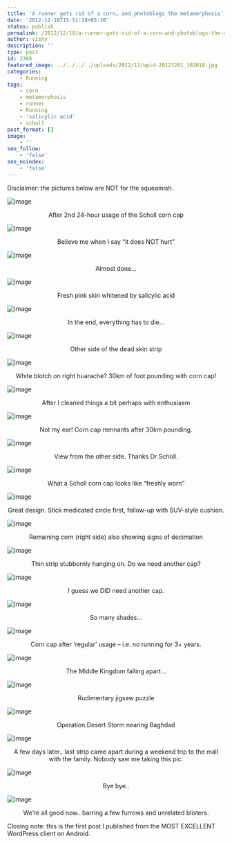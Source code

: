 ```yaml
---
title: 'A runner gets rid of a corn… and photoblogs the metamorphosis'
date: '2012-12-18T15:51:38+05:30'
status: publish
permalink: /2012/12/18/a-runner-gets-rid-of-a-corn-and-photoblogs-the-metamorphosis
author: vishy
description: ''
type: post
id: 2366
featured_image: ../../../../uploads/2012/12/wpid-20121201_102018.jpg
categories: 
    - Running
tags:
    - corn
    - metamorphosis
    - runner
    - Running
    - 'salicylic acid'
    - scholl
post_format: []
image:
    - ''
seo_follow:
    - 'false'
seo_noindex:
    - 'false'
---
```

Disclaimer: the pictures below are NOT for the squeamish.

![image](../../../../uploads/2012/12/wpid-20121201_095100.jpg) <p style="text-align: center;"> After 2nd 24-hour usage of the Scholl corn cap </p>

![image](../../../../uploads/2012/12/wpid-20121201_095138.jpg) <p style="text-align: center;"> Believe me when I say “it does NOT hurt” </p>

![image](../../../../uploads/2012/12/wpid-20121201_095207.jpg) <p style="text-align: center;"> Almost done… </p>

![image](../../../../uploads/2012/12/wpid-20121201_095223.jpg) <p style="text-align: center;"> Fresh pink skin whitened by salicylic acid </p>

![image](../../../../uploads/2012/12/wpid-20121201_095247.jpg) <p style="text-align: center;"> In the end, everything has to die… </p>

![image](../../../../uploads/2012/12/wpid-20121201_095307.jpg) <p style="text-align: center;"> Other side of the dead skin strip </p>

![image](../../../../uploads/2012/12/wpid-20121201_102018.jpg) <p style="text-align: center;"> White blotch on right huarache? 30km of foot pounding with corn cap! </p>

![image](../../../../uploads/2012/12/wpid-20121201_104924.jpg) <p style="text-align: center;"> After I cleaned things a bit perhaps with enthusiasm </p>

![image](../../../../uploads/2012/12/wpid-20121201_154915.jpg) <p style="text-align: center;"> Not my ear! Corn cap remnants after 30km pounding. </p>

![image](../../../../uploads/2012/12/wpid-20121201_154924.jpg) <p style="text-align: center;"> View from the other side. Thanks Dr Scholl. </p>

![image](../../../../uploads/2012/12/wpid-20121202_143330.jpg) <p style="text-align: center;"> What a Scholl corn cap looks like “freshly worn” </p>

![image](../../../../uploads/2012/12/wpid-20121202_143412.jpg) <p style="text-align: center;"> Great design. Stick medicated circle first, follow-up with SUV-style cushion. </p>

![image](../../../../uploads/2012/12/wpid-20121203_073331.jpg) <p style="text-align: center;"> Remaining corn (right side) also showing signs of decimation </p>

![image](../../../../uploads/2012/12/wpid-20121203_073359.jpg) <p style="text-align: center;"> Thin strip stubbornly hanging on. Do we need another cap? </p>

![image](../../../../uploads/2012/12/wpid-20121204_065922.jpg) <p style="text-align: center;"> I guess we DID need another cap. </p>

![image](../../../../uploads/2012/12/wpid-20121204_070000.jpg) <p style="text-align: center;"> So many shades… </p>

![image](../../../../uploads/2012/12/wpid-20121204_065945.jpg) <p style="text-align: center;"> Corn cap after ‘regular’ usage – i.e. no running for 3+ years. </p>

![image](../../../../uploads/2012/12/wpid-20121208_111541.jpg) <p style="text-align: center;"> The Middle Kingdom falling apart… </p>

![image](../../../../uploads/2012/12/wpid-20121208_111620.jpg) <p style="text-align: center;"> Rudimentary jigsaw puzzle </p>

![image](../../../../uploads/2012/12/wpid-20121208_111650.jpg) <p style="text-align: center;"> Operation Desert Storm nearing Baghdad </p>

![image](../../../../uploads/2012/12/wpid-20121214_204312.jpg) <p style="text-align: center;"> A few days later.. last strip came apart during a weekend trip to the mall with the family. Nobody saw me taking this pic. </p>

![image](../../../../uploads/2012/12/wpid-20121215_105841.jpg) <p style="text-align: center;"> Bye bye.. </p>

![image](../../../../uploads/2012/12/wpid-20121215_105906.jpg) <p style="text-align: center;"> We’re all good now.. barring a few furrows and unrelated blisters.</figcaption></figure>

Closing note: this is the first post I published from the MOST EXCELLENT WordPress client on Android.

